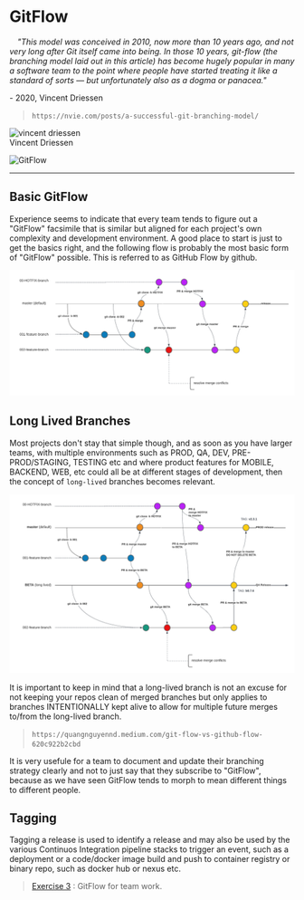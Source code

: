 # GitFlow

&ensp;&ensp;*"This model was conceived in 2010, now more than 10 years ago, and not very long after
Git itself came into being. In those 10 years, git-flow (the branching model laid out in this article) has become hugely popular in many a software team to the point where people have started treating it like a standard of sorts — but unfortunately also as a dogma or panacea."*

\- 2020, Vincent Driessen


> `https://nvie.com/posts/a-successful-git-branching-model/`<br>

![vincent driessen](https://nvie.com/img/nvie-small@2x.jpg) <br>
Vincent Driessen

![GitFlow](https://miro.medium.com/max/720/1*hmZzuG8oU7fqsnpfTgKDUw.png)

---


## Basic GitFlow
Experience seems to indicate that every team tends to figure out a "GitFlow" facsimile that is similar but aligned for each project's own complexity and development environment.  A good place to start is just to get the basics right, and the following flow is probably the most basic form of "GitFlow" possible. This is referred to as GitHub Flow by github.

![basic-branching](../images/basic-branching.png)

## Long Lived Branches
Most projects don't stay that simple though, and as soon as you have larger teams, with multiple environments such as PROD, QA, DEV, PRE-PROD/STAGING, TESTING etc and where product features for MOBILE, BACKEND, WEB, etc could all be at different stages of development, then the concept of `long-lived` branches becomes relevant.

![long lived branches](../images/long-lived-branches.png)

It is important to keep in mind that a long-lived branch is not an excuse for not keeping your repos clean of merged branches but only applies to branches INTENTIONALLY kept alive to allow for multiple future merges to/from the long-lived branch.

> `https://quangnguyennd.medium.com/git-flow-vs-github-flow-620c922b2cbd`

It is very usefule for a team to document and update their branching strategy clearly and not to just say that they subscribe to "GitFlow", because as we have seen GitFlow tends to morph to mean different things to different people.

## Tagging
Tagging a release is used to identify a release and may also be used by the various Continuos Integration pipeline stacks to trigger an event, such as a deployment or a code/docker image build and push to container registry or binary repo, such as docker hub or nexus etc.



> [Exercise 3](./exercise-03.md) : GitFlow for team work.